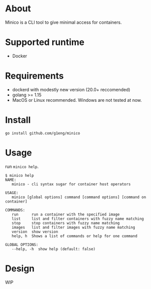 # About

Minico is a CLI tool to give minimal access for containers.

# Supported runtime

* Docker

# Requirements

* dockerd with modestly new version (20.0+ reccomended)
* golang >= 1.15
* MacOS or Linux recommended. Windows are not tested at now.

# Install

`go install github.com/g1eng/minico`

# Usage

run `minico help`.

```shell
$ minico help
NAME:
   minico - cli syntax sugar for container host operators

USAGE:
   minico [global options] command [command options] [command on container]

COMMANDS:
   run      run a container with the specified image
   list     list and filter containers with fuzzy name matching
   stop     stop containers with fuzzy name matching
   images   list and filter images with fuzzy name matching
   version  show version
   help, h  Shows a list of commands or help for one command

GLOBAL OPTIONS:
   --help, -h  show help (default: false)
```

# Design

WIP
